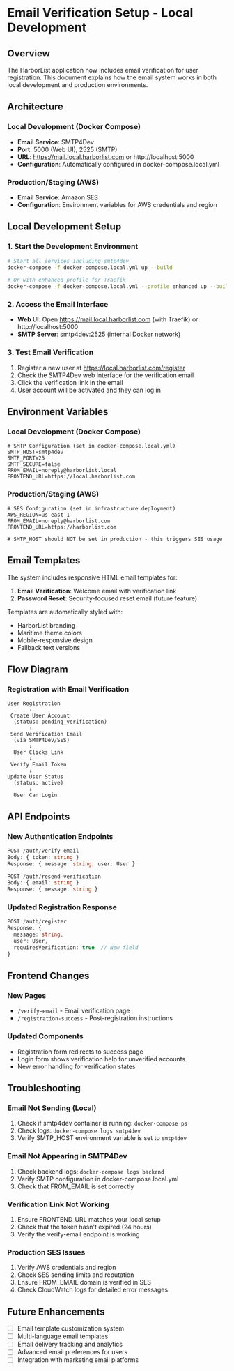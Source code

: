 # Email Verification Setup - Local Development

## Overview

The HarborList application now includes email verification for user registration. This document explains how the email system works in both local development and production environments.

## Architecture

### Local Development (Docker Compose)
- **Email Service**: SMTP4Dev
- **Port**: 5000 (Web UI), 2525 (SMTP)
- **URL**: https://mail.local.harborlist.com or http://localhost:5000
- **Configuration**: Automatically configured in docker-compose.local.yml

### Production/Staging (AWS)
- **Email Service**: Amazon SES
- **Configuration**: Environment variables for AWS credentials and region

## Local Development Setup

### 1. Start the Development Environment

```bash
# Start all services including smtp4dev
docker-compose -f docker-compose.local.yml up --build

# Or with enhanced profile for Traefik
docker-compose -f docker-compose.local.yml --profile enhanced up --build
```

### 2. Access the Email Interface

- **Web UI**: Open https://mail.local.harborlist.com (with Traefik) or http://localhost:5000
- **SMTP Server**: smtp4dev:2525 (internal Docker network)

### 3. Test Email Verification

1. Register a new user at https://local.harborlist.com/register
2. Check the SMTP4Dev web interface for the verification email
3. Click the verification link in the email
4. User account will be activated and they can log in

## Environment Variables

### Local Development (Docker Compose)
```env
# SMTP Configuration (set in docker-compose.local.yml)
SMTP_HOST=smtp4dev
SMTP_PORT=25
SMTP_SECURE=false
FROM_EMAIL=noreply@harborlist.local
FRONTEND_URL=https://local.harborlist.com
```

### Production/Staging (AWS)
```env
# SES Configuration (set in infrastructure deployment)
AWS_REGION=us-east-1
FROM_EMAIL=noreply@harborlist.com
FRONTEND_URL=https://harborlist.com

# SMTP_HOST should NOT be set in production - this triggers SES usage
```

## Email Templates

The system includes responsive HTML email templates for:

1. **Email Verification**: Welcome email with verification link
2. **Password Reset**: Security-focused reset email (future feature)

Templates are automatically styled with:
- HarborList branding
- Maritime theme colors
- Mobile-responsive design
- Fallback text versions

## Flow Diagram

### Registration with Email Verification

```
User Registration
       ↓
 Create User Account
  (status: pending_verification)
       ↓
 Send Verification Email
  (via SMTP4Dev/SES)
       ↓
  User Clicks Link
       ↓
 Verify Email Token
       ↓
Update User Status
  (status: active)
       ↓
  User Can Login
```

## API Endpoints

### New Authentication Endpoints

```typescript
POST /auth/verify-email
Body: { token: string }
Response: { message: string, user: User }

POST /auth/resend-verification  
Body: { email: string }
Response: { message: string }
```

### Updated Registration Response

```typescript
POST /auth/register
Response: {
  message: string,
  user: User,
  requiresVerification: true  // New field
}
```

## Frontend Changes

### New Pages
- `/verify-email` - Email verification page
- `/registration-success` - Post-registration instructions

### Updated Components
- Registration form redirects to success page
- Login form shows verification help for unverified accounts
- New error handling for verification states

## Troubleshooting

### Email Not Sending (Local)
1. Check if smtp4dev container is running: `docker-compose ps`
2. Check logs: `docker-compose logs smtp4dev`
3. Verify SMTP_HOST environment variable is set to `smtp4dev`

### Email Not Appearing in SMTP4Dev
1. Check backend logs: `docker-compose logs backend`
2. Verify SMTP configuration in docker-compose.local.yml
3. Check that FROM_EMAIL is set correctly

### Verification Link Not Working
1. Ensure FRONTEND_URL matches your local setup
2. Check that the token hasn't expired (24 hours)
3. Verify the verify-email endpoint is working

### Production SES Issues
1. Verify AWS credentials and region
2. Check SES sending limits and reputation
3. Ensure FROM_EMAIL domain is verified in SES
4. Check CloudWatch logs for detailed error messages

## Future Enhancements

- [ ] Email template customization system
- [ ] Multi-language email templates
- [ ] Email delivery tracking and analytics
- [ ] Advanced email preferences for users
- [ ] Integration with marketing email platforms